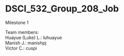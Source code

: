 # DSCI_532_Group_208_Job
Milestone 1


Team members:  
Huayue (Luke) L.: luhuayue  
Manish J.: manishpj  
Victor C.: cuspi  